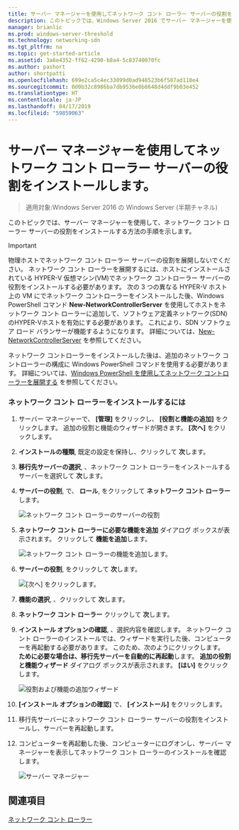 ```yaml
---
title: サーバー マネージャーを使用してネットワーク コント ローラー サーバーの役割をインストールします。
description: このトピックでは、Windows Server 2016 でサーバー マネージャーを使用して、ネットワーク コント ローラー サーバーの役割をインストールする方法について説明します。
manager: brianlic
ms.prod: windows-server-threshold
ms.technology: networking-sdn
ms.tgt_pltfrm: na
ms.topic: get-started-article
ms.assetid: 3a6e4352-ff62-4290-b8a4-5c83740070fc
ms.author: pashort
author: shortpatti
ms.openlocfilehash: 699e2ca5c4ec33099d0ad948523b6f587ad118e4
ms.sourcegitcommit: 0d0b32c8986ba7db9536e0b8648d4ddf9b03e452
ms.translationtype: HT
ms.contentlocale: ja-JP
ms.lasthandoff: 04/17/2019
ms.locfileid: "59859063"
---
```

# <a name="install-the-network-controller-server-role-using-server-manager"></a>サーバー マネージャーを使用してネットワーク コント ローラー サーバーの役割をインストールします。

>適用対象:Windows Server 2016 の Windows Server (半期チャネル)

このトピックでは、サーバー マネージャーを使用して、ネットワーク コント ローラー サーバーの役割をインストールする方法の手順を示します。

>[!IMPORTANT]
>物理ホストでネットワーク コント ローラー サーバーの役割を展開しないでください。 ネットワーク コント ローラーを展開するには、ホストにインストールされている HYPER-V 仮想マシン\(VM\)でネットワーク コントローラー サーバーの役割をインストールする必要があります。 次の 3 つの異なる HYPER\-V ホスト上の VM にでネットワーク コントローラーをインストールした後、Windows PowerShell コマンド **New-NetworkControllerServer** を使用してホストをネットワーク コント ローラーに追加して、ソフトウェア定義ネットワーク\(SDN\)のHYPER\-Vホストを有効にする必要があります。 これにより、SDN ソフトウェア ロード バランサーが機能するようになります。 詳細については、[New-NetworkControllerServer](https://technet.microsoft.com/itpro/powershell/windows/network-controller/new-networkcontrollerserver) を参照してください。
  
ネットワーク コントローラーをインストールした後は、追加のネットワーク コントローラーの構成に Windows PowerShell コマンドを使用する必要があります。 詳細については、[Windows PowerShell を使用してネットワーク コントローラーを展開する](../../deploy/Deploy-Network-Controller-using-Windows-PowerShell.md) を参照してください。  
  
### <a name="to-install-network-controller"></a>ネットワーク コント ローラーをインストールするには  
  
1.  サーバー マネージャーで、 **[管理]** をクリックし、 **[役割と機能の追加]** をクリックします。 追加の役割と機能のウィザードが開きます。 **[次へ]** をクリックします。  
  
2.  **インストールの種類**, 既定の設定を保持し、クリックして **次**します。  
  
3.  **移行先サーバーの選択**, 、ネットワーク コント ローラーをインストールするサーバーを選択して **次**します。  
  
4.  **サーバーの役割**, で、 **ロール**, をクリックして **ネットワーク コント ローラー**します。  
  
    ![ネットワーク コント ローラーのサーバーの役割](../../../media/Install-the-Network-Controller-server-role-using-Server-Manager/netc_install_07.jpg)  
  
5.  **ネットワーク コント ローラーに必要な機能を追加**  ダイアログ ボックスが表示されます。 クリックして **機能を追加**します。  
  
    ![ネットワーク コント ローラーの機能を追加します。](../../../media/Install-the-Network-Controller-server-role-using-Server-Manager/netc_install_06.jpg)  
  
6.  **サーバーの役割**, をクリックして **次**します。  
  
    ![[次へ] をクリックします。](../../../media/Install-the-Network-Controller-server-role-using-Server-Manager/netc_install_07.jpg)  
  
7.  **機能の選択**, 、クリックして **次**します。  
  
8.  **ネットワーク コント ローラー** クリックして **次**します。  
  
9. **インストール オプションの確認**, 、選択内容を確認します。 ネットワーク コント ローラーのインストールでは、ウィザードを実行した後、コンピューターを再起動する必要があります。 このため、次のようにクリックします。 **ために必要な場合は、移行先サーバーを自動的に再起動**します。 **追加の役割と機能ウィザード**  ダイアログ ボックスが表示されます。 **[はい]** をクリックします。  
  
    ![役割および機能の追加ウィザード](../../../media/Install-the-Network-Controller-server-role-using-Server-Manager/netc_install_11.jpg)  
  
10. **[インストール オプションの確認]** で、 **[インストール]** をクリックします。  
  
11. 移行先サーバーにネットワーク コント ローラー サーバーの役割をインストールし、サーバーを再起動します。  
  
12. コンピューターを再起動した後、コンピューターにログオンし、サーバー マネージャーを表示してネットワーク コント ローラーのインストールを確認します。  
  
    ![サーバー マネージャー](../../../media/Install-the-Network-Controller-server-role-using-Server-Manager/nc_013.jpg)  
  
## <a name="see-also"></a>関連項目  
[ネットワーク コント ローラー](Network-Controller.md)  
  


